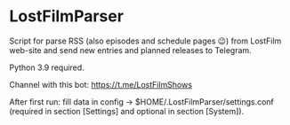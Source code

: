 # LostFilmParser

Script for parse RSS (also episodes and schedule pages :wink:) from LostFilm web-site and send new entries and planned releases to Telegram.

Python 3.9 required.

Channel with this bot: https://t.me/LostFilmShows

After first run: fill data in config → $HOME/.LostFilmParser/settings.conf (required in section [Settings] and optional in section [System]).
